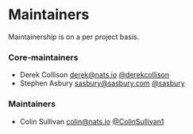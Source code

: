 # Maintainers

Maintainership is on a per project basis.

### Core-maintainers
  - Derek Collison <derek@nats.io> [@derekcollison](https://github.com/derekcollison)
  - Stephen Asbury <sasbury@sasbury.com> [@sasbury](https://github.com/sasbury)

### Maintainers
  - Colin Sullivan <colin@nats.io> [@ColinSullivan1](https://github.com/ColinSullivan1)
